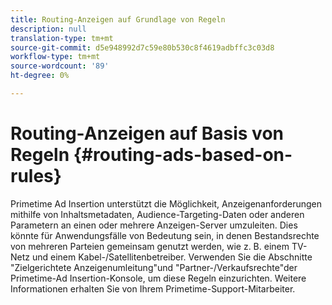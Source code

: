 ```yaml
---
title: Routing-Anzeigen auf Grundlage von Regeln
description: null
translation-type: tm+mt
source-git-commit: d5e948992d7c59e80b530c8f4619adbffc3c03d8
workflow-type: tm+mt
source-wordcount: '89'
ht-degree: 0%

---
```



# Routing-Anzeigen auf Basis von Regeln {#routing-ads-based-on-rules}

Primetime Ad Insertion unterstützt die Möglichkeit, Anzeigenanforderungen mithilfe von Inhaltsmetadaten, Audience-Targeting-Daten oder anderen Parametern an einen oder mehrere Anzeigen-Server umzuleiten. Dies könnte für Anwendungsfälle von Bedeutung sein, in denen Bestandsrechte von mehreren Parteien gemeinsam genutzt werden, wie z. B. einem TV-Netz und einem Kabel-/Satellitenbetreiber. Verwenden Sie die Abschnitte &quot;Zielgerichtete Anzeigenumleitung&quot;und &quot;Partner-/Verkaufsrechte&quot;der Primetime-Ad Insertion-Konsole, um diese Regeln einzurichten. Weitere Informationen erhalten Sie von Ihrem Primetime-Support-Mitarbeiter.
